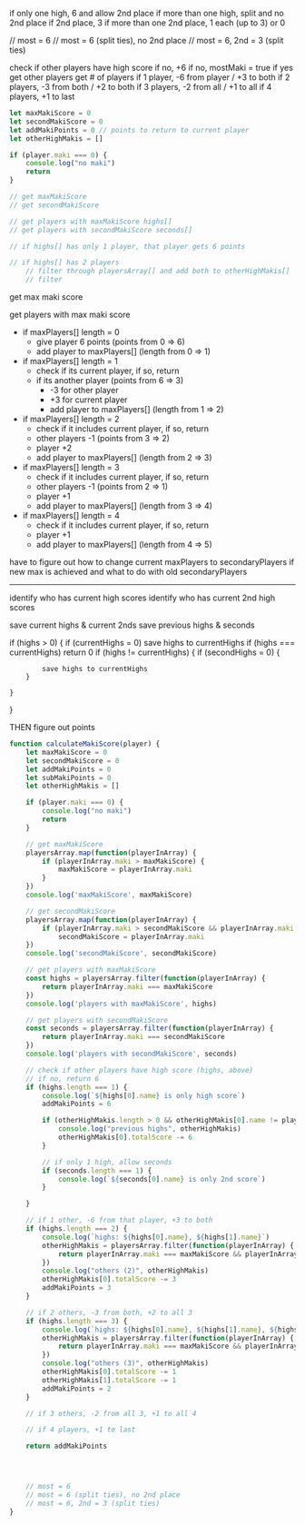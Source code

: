 if only one high, 6 and allow 2nd place
if more than one high, split and no 2nd place
if 2nd place, 3
if more than one 2nd place, 1 each (up to 3) or 0

// most = 6
// most = 6 (split ties), no 2nd place
// most = 6, 2nd = 3 (split ties)

check if other players have high score
	if no, +6
	if no, mostMaki = true
	if yes get other players
		get # of players
		if 1 player, -6 from player / +3 to both
		if 2 players, -3 from both / +2 to both
		if 3 players, -2 from all / +1 to all
		if 4 players, +1 to last

```javascript
let maxMakiScore = 0
let secondMakiScore = 0
let addMakiPoints = 0 // points to return to current player
let otherHighMakis = []

if (player.maki === 0) {
    console.log("no maki")
    return
}

// get maxMakiScore
// get secondMakiScore

// get players with maxMakiScore highs[]
// get players with secondMakiScore seconds[]

// if highs[] has only 1 player, that player gets 6 points

// if highs[] has 2 players
    // filter through playersArray[] and add both to otherHighMakis[]
    // filter

```

get max maki score

get players with max maki score

- if maxPlayers[] length = 0
    - give player 6 points (points from 0 => 6)
    - add player to maxPlayers[] (length from 0 => 1)
- if maxPlayers[] length = 1
    - check if its current player, if so, return
    - if its another player (points from 6 => 3)
        - -3 for other player
        - +3 for current player
        - add player to maxPlayers[] (length from 1 => 2)
- if maxPlayers[] length = 2
    - check if it includes current player, if so, return
    - other players -1 (points from 3 => 2)
    - player +2
    - add player to maxPlayers[] (length from 2 => 3)
- if maxPlayers[] length = 3
    - check if it includes current player, if so, return
    - other players -1 (points from 2 => 1)
    - player +1
    - add player to maxPlayers[] (length from 3 => 4)
- if maxPlayers[] length = 4
    - check if it includes current player, if so, return
    - player +1
    - add player to maxPlayers[] (length from 4 => 5)


have to figure out how to change current maxPlayers to secondaryPlayers
if new max is achieved and what to do with old secondaryPlayers

---

identify who has current high scores
identify who has current 2nd high scores

save current highs & current 2nds
save previous highs & seconds


if (highs > 0) {
    if (currentHighs = 0) save highs to currentHighs
    if (highs === currentHighs) return 0
    if (highs != currentHighs) {
        if (secondHighs = 0) {
            
            save highs to currentHighs
        }

    }
}



THEN figure out points

```javascript
function calculateMakiScore(player) {
    let maxMakiScore = 0
    let secondMakiScore = 0
    let addMakiPoints = 0
    let subMakiPoints = 0
    let otherHighMakis = []

    if (player.maki === 0) {
        console.log("no maki")
        return
    }

    // get maxMakiScore
    playersArray.map(function(playerInArray) {
        if (playerInArray.maki > maxMakiScore) {
            maxMakiScore = playerInArray.maki
        }
    })
    console.log('maxMakiScore', maxMakiScore)

    // get secondMakiScore
    playersArray.map(function(playerInArray) {
        if (playerInArray.maki > secondMakiScore && playerInArray.maki < maxMakiScore)
            secondMakiScore = playerInArray.maki
    })
    console.log('secondMakiScore', secondMakiScore)

    // get players with maxMakiScore
    const highs = playersArray.filter(function(playerInArray) {
        return playerInArray.maki === maxMakiScore
    })
    console.log('players with maxMakiScore', highs)

    // get players with secondMakiScore
    const seconds = playersArray.filter(function(playerInArray) {
        return playerInArray.maki === secondMakiScore
    })
    console.log('players with secondMakiScore', seconds)

    // check if other players have high score (highs, above)
    // if no, return 6
    if (highs.length === 1) {
        console.log(`${highs[0].name} is only high score`)
        addMakiPoints = 6

        if (otherHighMakis.length > 0 && otherHighMakis[0].name != player.name) {
            console.log("previous highs", otherHighMakis)
            otherHighMakis[0].totalScore -= 6
        }

        // if only 1 high, allow seconds
        if (seconds.length === 1) {
            console.log(`${seconds[0].name} is only 2nd score`)
        }

    }

    // if 1 other, -6 from that player, +3 to both
    if (highs.length === 2) {
        console.log(`highs: ${highs[0].name}, ${highs[1].name}`)
        otherHighMakis = playersArray.filter(function(playerInArray) {
            return playerInArray.maki === maxMakiScore && playerInArray.name != player.name
        })
        console.log("others (2)", otherHighMakis)
        otherHighMakis[0].totalScore -= 3
        addMakiPoints = 3
    }

    // if 2 others, -3 from both, +2 to all 3
    if (highs.length === 3) {
        console.log(`highs: ${highs[0].name}, ${highs[1].name}, ${highs[2].name}`)
        otherHighMakis = playersArray.filter(function(playerInArray) {
            return playerInArray.maki === maxMakiScore && playerInArray.name != player.name
        })
        console.log("others (3)", otherHighMakis)
        otherHighMakis[0].totalScore -= 1
        otherHighMakis[1].totalScore -= 1
        addMakiPoints = 2
    }

    // if 3 others, -2 from all 3, +1 to all 4

    // if 4 players, +1 to last

    return addMakiPoints




    // most = 6
    // most = 6 (split ties), no 2nd place
    // most = 6, 2nd = 3 (split ties)
}
```
